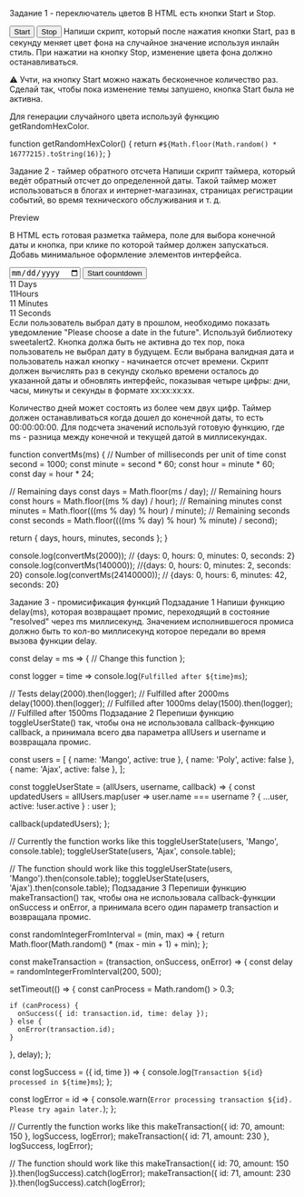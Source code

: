 Задание 1 - переключатель цветов
В HTML есть кнопки Start и Stop.

<button type="button" data-start>Start</button>
<button type="button" data-stop>Stop</button>
Напиши скрипт, который после нажатия кнопки Start, раз в секунду меняет цвет фона <body> на случайное значение используя инлайн стиль. При нажатии на кнопку Stop, изменение цвета фона должно останавливаться.

⚠️ Учти, на кнопку Start можно нажать бесконечное количество раз. Сделай так, чтобы пока изменение темы запушено, кнопка Start была не активна.

Для генерации случайного цвета используй функцию getRandomHexColor.

function getRandomHexColor() {
  return `#${Math.floor(Math.random() * 16777215).toString(16)}`;
}



Задание 2 - таймер обратного отсчета
Напиши скрипт таймера, который ведёт обратный отсчет до определенной даты. Такой таймер может использоваться в блогах и интернет-магазинах, страницах регистрации событий, во время технического обслуживания и т. д.

Preview

В HTML есть готовая разметка таймера, поле для выбора конечной даты и кнопка, при клике по которой таймер должен запускаться. Добавь минимальное оформление элементов интерфейса.

<input type="date" id="date-selector" />
<button type="button" data-start>Start countdown</button>

<div class="timer">
  <div class="field">
    <span class="value" data-days>11</span>
    <span class="label">Days</span>
  </div>
  <div class="field">
    <span class="value" data-hours>11</span><span class="label">Hours</span>
  </div>
  <div class="field">
    <span class="value" data-minutes>11</span>
    <span class="label">Minutes</span>
  </div>
  <div class="field">
    <span class="value" data-seconds>11</span>
    <span class="label">Seconds</span>
  </div>
</div>
Если пользователь выбрал дату в прошлом, необходимо показать уведомление "Please choose a date in the future". Используй библиотеку sweetalert2.
Кнопка должа быть не активна до тех пор, пока пользователь не выбрал дату в будущем.
Если выбрана валидная дата и пользователь нажал кнопку - начинается отсчет времени.
Скрипт должен вычислять раз в секунду сколько времени осталось до указанной даты и обновлять интерфейс, показывая четыре цифры: дни, часы, минуты и секунды в формате xx:xx:xx:xx.

Количество дней может состоять из более чем двух цифр.
Таймер должен останавливаться когда дошел до конечной даты, то есть 00:00:00:00.
Для подсчета значений используй готовую функцию, где ms - разница между конечной и текущей датой в миллисекундах.

function convertMs(ms) {
  // Number of milliseconds per unit of time
  const second = 1000;
  const minute = second * 60;
  const hour = minute * 60;
  const day = hour * 24;

  // Remaining days
  const days = Math.floor(ms / day);
  // Remaining hours
  const hours = Math.floor((ms % day) / hour);
  // Remaining minutes
  const minutes = Math.floor(((ms % day) % hour) / minute);
  // Remaining seconds
  const seconds = Math.floor((((ms % day) % hour) % minute) / second);

  return { days, hours, minutes, seconds };
}

console.log(convertMs(2000)); // {days: 0, hours: 0, minutes: 0, seconds: 2}
console.log(convertMs(140000)); //{days: 0, hours: 0, minutes: 2, seconds: 20}
console.log(convertMs(24140000)); // {days: 0, hours: 6, minutes: 42, seconds: 20}


Задание 3 - промисификация функций
Подзадание 1
Напиши функцию delay(ms), которая возвращает промис, переходящий в состояние "resolved" через ms миллисекунд. Значением исполнившегося промиса должно быть то кол-во миллисекунд которое передали во время вызова функции delay.

const delay = ms => {
  // Change this function
};

const logger = time => console.log(`Fulfilled after ${time}ms`);

// Tests
delay(2000).then(logger); // Fulfilled after 2000ms
delay(1000).then(logger); // Fulfilled after 1000ms
delay(1500).then(logger); // Fulfilled after 1500ms
Подзадание 2
Перепиши функцию toggleUserState() так, чтобы она не использовала callback-функцию callback, а принимала всего два параметра allUsers и username и возвращала промис.

const users = [
  { name: 'Mango', active: true },
  { name: 'Poly', active: false },
  { name: 'Ajax', active: false },
];

const toggleUserState = (allUsers, username, callback) => {
  const updatedUsers = allUsers.map(user =>
    user.name === username ? { ...user, active: !user.active } : user
  );

  callback(updatedUsers);
};

// Currently the function works like this
toggleUserState(users, 'Mango', console.table);
toggleUserState(users, 'Ajax', console.table);

// The function should work like this
toggleUserState(users, 'Mango').then(console.table);
toggleUserState(users, 'Ajax').then(console.table);
Подзадание 3
Перепиши функцию makeTransaction() так, чтобы она не использовала callback-функции onSuccess и onError, а принимала всего один параметр transaction и возвращала промис.

const randomIntegerFromInterval = (min, max) => {
  return Math.floor(Math.random() * (max - min + 1) + min);
};

const makeTransaction = (transaction, onSuccess, onError) => {
  const delay = randomIntegerFromInterval(200, 500);

  setTimeout(() => {
    const canProcess = Math.random() > 0.3;

    if (canProcess) {
      onSuccess({ id: transaction.id, time: delay });
    } else {
      onError(transaction.id);
    }
  }, delay);
};

const logSuccess = ({ id, time }) => {
  console.log(`Transaction ${id} processed in ${time}ms`);
};

const logError = id => {
  console.warn(`Error processing transaction ${id}. Please try again later.`);
};

// Currently the function works like this
makeTransaction({ id: 70, amount: 150 }, logSuccess, logError);
makeTransaction({ id: 71, amount: 230 }, logSuccess, logError);

// The function should work like this
makeTransaction({ id: 70, amount: 150 }).then(logSuccess).catch(logError);
makeTransaction({ id: 71, amount: 230 }).then(logSuccess).catch(logError);
